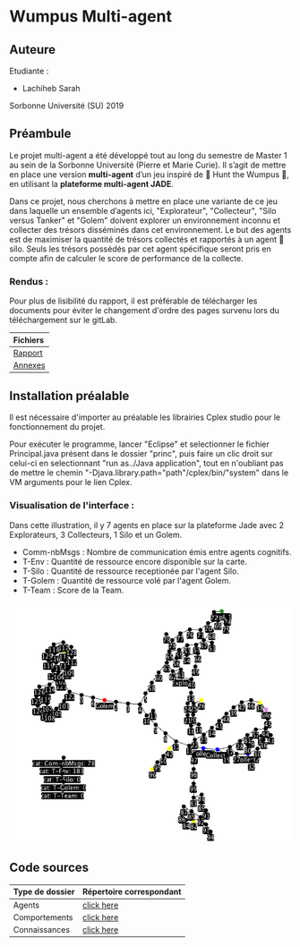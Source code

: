 # Wumpus Multi-agent

## Auteure

Etudiante :

* Lachiheb Sarah

Sorbonne Université (SU) 2019 

## Préambule

Le projet multi-agent a été développé tout au long du semestre de Master 1 au sein de la Sorbonne Université (Pierre et Marie Curie). Il s’agit de mettre en place
une version **multi-agent** d’un jeu inspiré de  Hunt the Wumpus , en utilisant la **plateforme
multi-agent JADE**.

Dans ce projet, nous cherchons à mettre en place une variante de ce jeu dans laquelle un ensemble d’agents ici, "Explorateur", "Collecteur", "Silo versus Tanker" et "Golem" doivent explorer un environnement inconnu et collecter des trésors disséminés dans cet environnement. Le but des agents est de maximiser la quantité de trésors collectés et rapportés à un agent  silo. Seuls les trésors possédés par cet agent spécifique seront pris en compte afin de calculer le score de performance de la collecte.

### Rendus :

Pour plus de lisibilité du rapport, il est préférable de télécharger les documents pour éviter le changement d'ordre des pages survenu lors du téléchargement sur le gitLab.

| Fichiers |
| :-------------  |
| [Rapport](https://gitlab.com/ProjetLachiheb/wumpus_multiagent/blob/master/Rapport/rapport.pdf)|
| [Annexes](https://gitlab.com/ProjetLachiheb/wumpus_multiagent/blob/master/Rapport/Annexe.pdf)|

## Installation préalable 

Il est nécessaire d'importer au préalable les librairies Cplex studio pour le fonctionnement du projet.

Pour exécuter le programme, lancer "Eclipse" et selectionner le fichier Principal.java présent dans le dossier "princ", puis faire un clic droit sur celui-ci en selectionnant "run as../Java application", tout en n'oubliant pas de mettre le chemin "-Djava.library.path="path"/cplex/bin/"system" dans le VM arguments pour le lien Cplex.

### Visualisation de l'interface :

Dans cette illustration, il y 7 agents en place sur la plateforme Jade avec 2 Explorateurs, 3 Collecteurs, 1 Silo et un Golem. 

* Comm-nbMsgs : Nombre de communication émis entre agents cognitifs.
* T-Env : Quantité de ressource encore disponible sur la carte.
* T-Silo : Quantité de ressource receptionée par l'agent Silo.
* T-Golem : Quantité de ressource volé par l'agent Golem.
* T-Team : Score de la Team.

![MacDown Screenshot](Rapport/Illustration.png)

## Code sources

| Type de dossier | Répertoire correspondant |
| :-------------  | :------------------------|
| Agents | [click here](https://gitlab.com/ProjetLachiheb/wumpus_multiagent/tree/master/code_DedaleEtuFull2018/src/eu/su/mas/dedaleEtu/mas/agents/yours)|
|Comportements | [click here](https://gitlab.com/ProjetLachiheb/wumpus_multiagent/tree/master/code_DedaleEtuFull2018/src/eu/su/mas/dedaleEtu/mas/behaviours/yours)|
| Connaissances | [click here](https://gitlab.com/ProjetLachiheb/wumpus_multiagent/tree/master/code_DedaleEtuFull2018/src/eu/su/mas/dedaleEtu/mas/knowledge/yours)|
